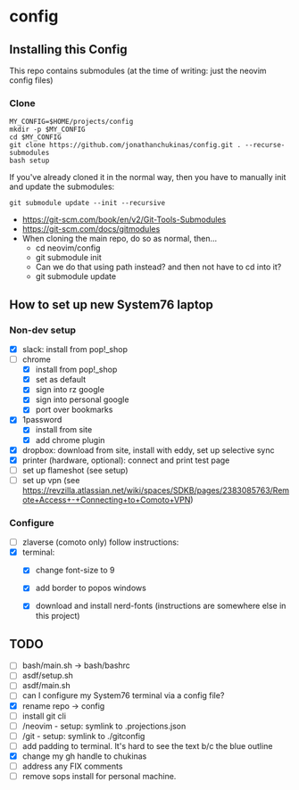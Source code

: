# config

## Installing this Config

This repo contains submodules (at the time of writing: just the neovim config files)

### Clone

```
MY_CONFIG=$HOME/projects/config
mkdir -p $MY_CONFIG
cd $MY_CONFIG
git clone https://github.com/jonathanchukinas/config.git . --recurse-submodules
bash setup
```

If you've already cloned it in the normal way, then you have to manually init and update the submodules:

```
git submodule update --init --recursive
```

- https://git-scm.com/book/en/v2/Git-Tools-Submodules
- https://git-scm.com/docs/gitmodules
- When cloning the main repo, do so as normal, then...
  - cd neovim/config
  - git submodule init
  - Can we do that using path instead? and then not have to cd into it?
  - git submodule update

## How to set up new System76 laptop

### Non-dev setup

- [x] slack: install from pop!_shop
- [ ] chrome
  - [x] install from pop!_shop
  - [x] set as default
  - [x] sign into rz google
  - [x] sign into personal google
  - [x] port over bookmarks
- [x] 1password
   - [x] install from site
   - [x] add chrome plugin
- [x] dropbox: download from site, install with eddy, set up selective sync
- [x] printer (hardware, optional): connect and print test page
- [ ] set up flameshot (see setup)
- [ ] set up vpn (see https://revzilla.atlassian.net/wiki/spaces/SDKB/pages/2383085763/Remote+Access+-+Connecting+to+Comoto+VPN)

### Configure

- [ ] zlaverse (comoto only) follow instructions:
- [x] terminal:
  - [x] change font-size to 9
  - [x] add border to popos windows
  - [x] download and install nerd-fonts (instructions are somewhere else in this project)




## TODO

- [ ] bash/main.sh -> bash/bashrc
- [ ] asdf/setup.sh
- [ ] asdf/main.sh
- [ ] can I configure my System76 terminal via a config file?
- [x] rename repo -> config
- [ ] install git cli
- [ ] /neovim
      - setup: symlink to .projections.json
- [ ] /git
      - setup: symlink to ./gitconfig
- [ ] add padding to terminal. It's hard to see the text b/c the blue outline
- [x] change my gh handle to chukinas
- [ ] address any FIX comments
- [ ] remove sops install for personal machine.

